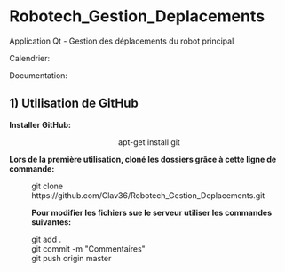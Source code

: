 # Robotech_Gestion_Deplacements
Application Qt - Gestion des déplacements du robot principal

Calendrier:

Documentation:

## 1) Utilisation de GitHub

<strong>Installer GitHub:</strong>

<center>apt-get install git </center>

<strong>Lors de la première utilisation, cloné les dossiers grâce à cette ligne de commande: </strong>

<dd>git clone https://github.com/Clav36/Robotech_Gestion_Deplacements.git
  
<strong>Pour modifier les fichiers sue le serveur utiliser les commandes suivantes:</strong>

<dd>git add .
  
<dd>git commit -m "Commentaires"
  
<dd>git push origin master
  
  
  
  

